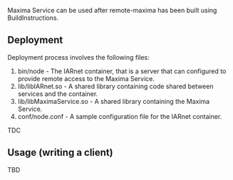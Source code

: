 Maxima Service can be used after remote-maxima has been built using BuildInstructions.

## Deployment ##

Deployment process involves the following files:
  1. bin/node - The IARnet container, that is a server that can configured to provide remote access to the Maxima Service.
  1. lib/libIARnet.so - A shared library containing code shared between services and the container.
  1. lib/libMaximaService.so - A shared library containing the Maxima Service.
  1. conf/node.conf - A sample configuration file for the IARnet container.

TDC

## Usage (writing a client) ##
TBD